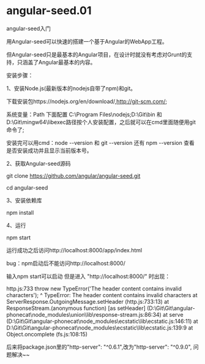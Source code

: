 # angular-seed.01
angular-seed入门


用Angular-seed可以快速的搭建一个基于Angular的WebApp工程。

但Angular-seed只是最基本的Angular项目，在设计时就没有考虑对Grunt的支持，只涵盖了Angular最基本的内容。


安装步骤：

1、安装Node.js(最新版本的nodejs自带了npm)和git。 

下载安装包https://nodejs.org/en/download/,http://git-scm.com/;

系统变量：Path 下面配置 C:\Program Files\nodejs\;D:\Git\bin 和D:\Git\mingw64\libexec路径按个人安装配置，之后就可以在cmd里面随便用git命令了;

安装完可以用cmd：node --version 和 git --version 还有 npm --version 查看是否安装成功并且显示当前版本号。

2、获取Angular-seed源码

git clone https://github.com/angular/angular-seed.git

cd angular-seed

3、安装依赖库

npm install

4、运行

npm start

运行成功之后访问http://localhost:8000/app/index.html

bug：npm启动后不能访问http://localhost:8000/

输入npm start可以启动 但是进入 "http://localhost:8000/" 时出现：

http.js:733
      throw new TypeError('The header content contains invalid characters');
            ^
TypeError: The header content contains invalid characters
    at ServerResponse.OutgoingMessage.setHeader (http.js:733:13)
    at ResponseStream.(anonymous function) [as setHeader] (D:\Git\Git\angular-phonecat\node_modules\union\lib\response-stream.js:86:34)
    at serve (D:\Git\Git\angular-phonecat\node_modules\ecstatic\lib\ecstatic.js:146:11)
    at D:\Git\Git\angular-phonecat\node_modules\ecstatic\lib\ecstatic.js:139:9
    at Object.oncomplete (fs.js:108:15)

后来将package.json里的"http-server": "^0.6.1",改为"http-server": "^0.9.0",   问题解决~~


